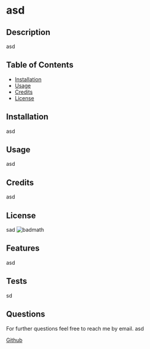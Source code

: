 # asd
## Description
asd
## Table of Contents
- [Installation](#installation)
- [Usage](#usage)
- [Credits](#credits)
- [License](#license)
## Installation
asd
## Usage
asd
## Credits
asd
## License
sad
![badmath](https://img.shields.io/github/languages/top/nielsenjared/badmath)
## Features
asd  
## Tests
sd
## Questions
For further questions feel free to reach me by email. asd

[Github](https://github.com/avaciajimenez/)

